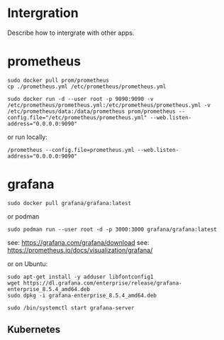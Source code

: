 # Intergration

Describe how to intergrate with other apps.

# prometheus

```
sudo docker pull prom/prometheus
cp ./prometheus.yml /etc/prometheus/prometheus.yml

sudo docker run -d --user root -p 9090:9090 -v /etc/prometheus/prometheus.yml:/etc/prometheus/prometheus.yml -v /etc/prometheus/data:/data/prometheus prom/prometheus --config.file="/etc/prometheus/prometheus.yml" --web.listen-address="0.0.0.0:9090"
```

or run locally:

```
/prometheus --config.file=prometheus.yml --web.listen-address="0.0.0.0:9090"
```

# grafana

```
sudo docker pull grafana/grafana:latest
```

or podman

```
sudo podman run --user root -d -p 3000:3000 grafana/grafana:latest
```

see: https://grafana.com/grafana/download
see: https://prometheus.io/docs/visualization/grafana/

or on Ubuntu:

```
sudo apt-get install -y adduser libfontconfig1
wget https://dl.grafana.com/enterprise/release/grafana-enterprise_8.5.4_amd64.deb
sudo dpkg -i grafana-enterprise_8.5.4_amd64.deb

sudo /bin/systemctl start grafana-server
```

## Kubernetes